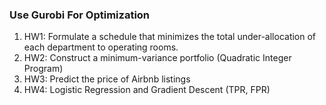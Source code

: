 ### Use Gurobi For Optimization 

1. HW1: Formulate a schedule that minimizes the total under-allocation of each department to operating rooms.
2. HW2: Construct a minimum-variance portfolio (Quadratic Integer Program)
3. HW3: Predict the price of Airbnb listings
4. HW4: Logistic Regression and Gradient Descent (TPR, FPR)
